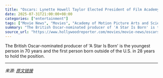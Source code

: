 ```yaml
---
title: "Oscars: Lynette Howell Taylor Elected President of Film Academy"
date: 2025-07-31T21:00:00+08:00
categories: ["entertainment"]
tags: ["Movie News", "Movies", "Academy of Motion Picture Arts and Sciences", "Janet Yang", "Lynette Howell Taylor", "Oscars"]
summary: "The British Oscar-nominated producer of 'A Star Is Born' is the youngest person in 70 years and the first person born outside of the U.S. in 28 years to hold the position."
source_url: "https://www.hollywoodreporter.com/movies/movie-news/oscars-lynette-howell-taylor-elected-president-film-academy-1236318592/"
---
```


The British Oscar-nominated producer of 'A Star Is Born' is the youngest person in 70 years and the first person born outside of the U.S. in 28 years to hold the position.

---

*来源: [原文链接](https://www.hollywoodreporter.com/movies/movie-news/oscars-lynette-howell-taylor-elected-president-film-academy-1236318592/)*
